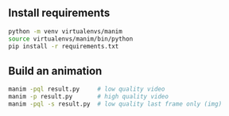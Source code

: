 ## Install requirements 

```bash
python -m venv virtualenvs/manim
source virtualenvs/manim/bin/python
pip install -r requirements.txt
```

## Build an animation

```bash
manim -pql result.py     # low quality video
manim -p result.py       # high quality video
manim -pql -s result.py  # low quality last frame only (img)
```
